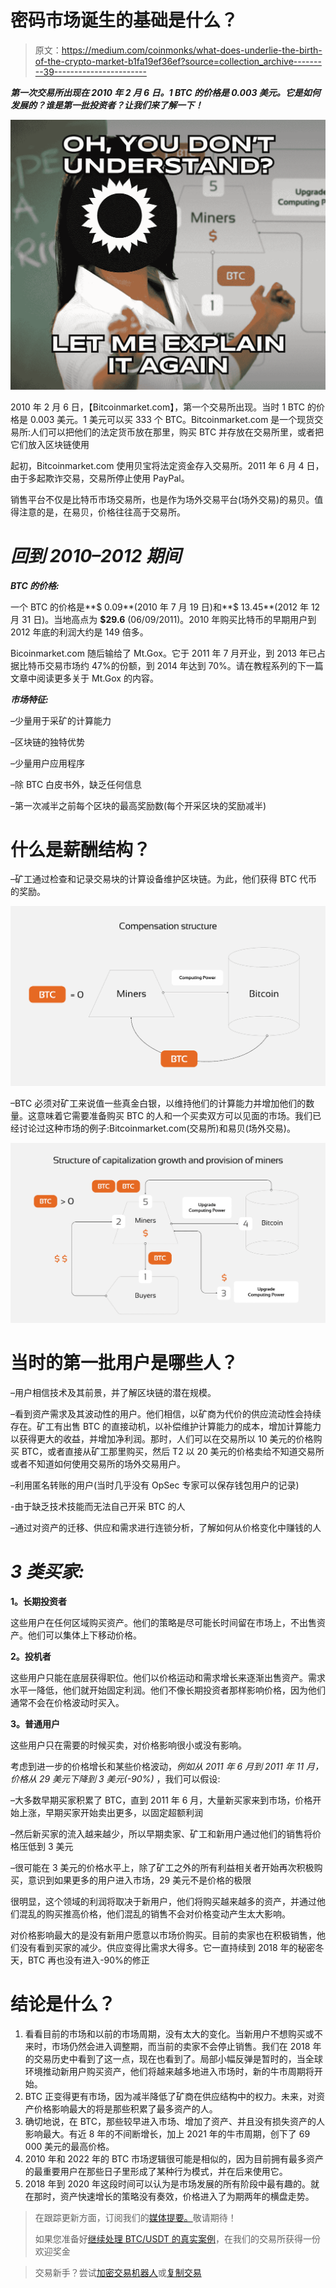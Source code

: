 # 密码市场诞生的基础是什么？

> 原文：<https://medium.com/coinmonks/what-does-underlie-the-birth-of-the-crypto-market-b1fa19ef36ef?source=collection_archive---------39----------------------->

***第一次交易所出现在 2010 年 2 月 6 日。1 BTC 的价格是 0.003 美元。它是如何发展的？谁是第一批投资者？让我们来了解一下！***

![](img/c1763def99e028441fe0884d8c23ffd7.png)

2010 年 2 月 6 日，【Bitcoinmarket.com】，第一个交易所出现。当时 1 BTC 的价格是 0.003 美元。1 美元可以买 333 个 BTC。Bitcoinmarket.com 是一个现货交易所:人们可以把他们的法定货币放在那里，购买 BTC 并存放在交易所里，或者把它们放入区块链使用

起初，Bitcoinmarket.com 使用贝宝将法定资金存入交易所。2011 年 6 月 4 日，由于多起欺诈交易，交易所停止使用 PayPal。

销售平台不仅是比特币市场交易所，也是作为场外交易平台(场外交易)的易贝。值得注意的是，在易贝，价格往往高于交易所。

# ***回到 2010–2012 期间***

***BTC 的价格:***

一个 BTC 的价格是**$ 0.09**(2010 年 7 月 19 日)和**$ 13.45**(2012 年 12 月 31 日)。当地高点为 **$29.6** (06/09/2011)。2010 年购买比特币的早期用户到 2012 年底的利润大约是 149 倍多。

Bicoinmarket.com 随后输给了 Mt.Gox。它于 2011 年 7 月开业，到 2013 年已占据比特币交易市场约 47%的份额，到 2014 年达到 70%。请在教程系列的下一篇文章中阅读更多关于 Mt.Gox 的内容。

***市场特征:***

–少量用于采矿的计算能力

–区块链的独特优势

–少量用户应用程序

–除 BTC 白皮书外，缺乏任何信息

–第一次减半之前每个区块的最高奖励数(每个开采区块的奖励减半)

# **什么是薪酬结构？**

–矿工通过检查和记录交易块的计算设备维护区块链。为此，他们获得 BTC 代币的奖励。

![](img/8e2905f2cf12b0a9649a2042f307d7bb.png)

–BTC 必须对矿工来说值一些真金白银，以维持他们的计算能力并增加他们的数量。这意味着它需要准备购买 BTC 的人和一个买卖双方可以见面的市场。我们已经讨论过这种市场的例子:Bitcoinmarket.com(交易所)和易贝(场外交易)。

![](img/0d079f2dcfaff630a2d0f0c8ae0a5496.png)

# **当时的第一批用户是哪些人？**

–用户相信技术及其前景，并了解区块链的潜在规模。

–看到资产需求及其波动性的用户。他们相信，以矿商为代价的供应流动性会持续存在。矿工有出售 BTC 的直接动机，以补偿维护计算能力的成本，增加计算能力以获得更大的收益，并增加净利润。那时，人们可以在交易所以 10 美元的价格购买 BTC，或者直接从矿工那里购买，然后 T2 以 20 美元的价格卖给不知道交易所或者不知道如何使用交易所的场外交易用户。

–利用匿名转账的用户(当时几乎没有 OpSec 专家可以保存钱包用户的记录)

-由于缺乏技术技能而无法自己开采 BTC 的人

–通过对资产的迁移、供应和需求进行连锁分析，了解如何从价格变化中赚钱的人

# ***3 类买家:***

**1。长期投资者**

这些用户在任何区域购买资产。他们的策略是尽可能长时间留在市场上，不出售资产。他们可以集体上下移动价格。

**2。投机者**

这些用户只能在底层获得职位。他们以价格运动和需求增长来逐渐出售资产。需求水平一降低，他们就开始固定利润。他们不像长期投资者那样影响价格，因为他们通常不会在价格波动时买入。

**3。普通用户**

这些用户只在需要的时候买卖，对价格影响很小或没有影响。

考虑到进一步的价格增长和某些价格波动，*例如从 2011 年 6 月到 2011 年 11 月，价格从 29 美元下降到 3 美元(-90%)* ，我们可以假设:

–大多数早期买家积累了 BTC，直到 2011 年 6 月，大量新买家来到市场，价格开始上涨，早期买家开始卖出更多，以固定超额利润

–然后新买家的流入越来越少，所以早期卖家、矿工和新用户通过他们的销售将价格压低到 3 美元

–很可能在 3 美元的价格水平上，除了矿工之外的所有利益相关者开始再次积极购买，意识到如果更多的用户进入市场，29 美元不是价格的极限

很明显，这个领域的利润将取决于新用户，他们将购买越来越多的资产，并通过他们混乱的购买推高价格，他们混乱的销售不会对价格变动产生太大影响。

对价格影响最大的是没有新用户愿意以市场价购买。目前的卖家也在积极销售，他们没有看到买家的减少。供应变得比需求大得多。它一直持续到 2018 年的秘密冬天，BTC 再也没有进入-90%的修正

# **结论是什么？**

1.  看看目前的市场和以前的市场周期，没有太大的变化。当新用户不想购买或不来时，市场仍然会进入调整期，而当前的卖家不会停止销售。我们在 2018 年的交易历史中看到了这一点，现在也看到了。局部小幅反弹是暂时的，当全球环境推动新用户购买资产，他们将越来越多地进入市场时，新的牛市周期将开始。
2.  BTC 正变得更有市场，因为减半降低了矿商在供应结构中的权力。未来，对资产价格影响最大的将是那些积累了最多资产的人。
3.  确切地说，在 BTC，那些较早进入市场、增加了资产、并且没有损失资产的人影响最大。有近 8 年的不间断增长，加上 2021 年的牛市周期，创下了 69 000 美元的最高价格。
4.  2010 年和 2022 年的 BTC 市场逻辑很可能是相似的，因为目前拥有最多资产的最重要用户在那些日子里形成了某种行为模式，并在后来使用它。
5.  2018 年到 2020 年这段时间可以认为是市场发展的所有阶段中最有趣的。就在那时，资产快速增长的策略没有奏效，价格进入了为期两年的横盘走势。

> 在跟踪更新方面，订阅我们的[媒体提要。](https://medium.com/sunflowercorporation)敬请期待！
> 
> 如果您准备好[继续处理 BTC/USDT 的真实案例](https://sunflowercorp.com/futures/btc-to-usdt)，在我们的交易所获得一份欢迎奖金

> 交易新手？尝试[加密交易机器人](/coinmonks/crypto-trading-bot-c2ffce8acb2a)或[复制交易](/coinmonks/top-10-crypto-copy-trading-platforms-for-beginners-d0c37c7d698c)